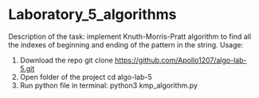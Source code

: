 # Laboratory_5_algorithms
Description of the task: 
implement Knuth-Morris-Pratt algorithm to find all the indexes of beginning and ending of the pattern in the string.
Usage: 
1.	Download the repo 
git clone https://github.com/Apollo1207/algo-lab-5.git
2.	Open folder of the project 
cd algo-lab-5
3.	Run python file in terminal: python3 kmp_algorithm.py 

